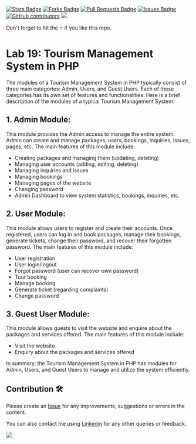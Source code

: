 <a href="https://github.com/drshahizan/learn-php/stargazers"><img src="https://img.shields.io/github/stars/drshahizan/learn-php" alt="Stars Badge"/></a>
<a href="https://github.com/drshahizan/learn-php/network/members"><img src="https://img.shields.io/github/forks/drshahizan/learn-php" alt="Forks Badge"/></a>
<a href="https://github.com/drshahizan/learn-php/pulls"><img src="https://img.shields.io/github/issues-pr/drshahizan/learn-php" alt="Pull Requests Badge"/></a>
<a href="https://github.com/drshahizan/learn-php/issues"><img src="https://img.shields.io/github/issues/drshahizan/learn-php" alt="Issues Badge"/></a>
<a href="https://github.com/drshahizan/learn-php/graphs/contributors"><img alt="GitHub contributors" src="https://img.shields.io/github/contributors/drshahizan/learn-php?color=2b9348"></a>
![](https://visitor-badge.glitch.me/badge?page_id=drshahizan/learn-php)

Don't forget to hit the :star: if you like this repo.

# Lab 19: Tourism Management System in PHP

The modules of a Tourism Management System in PHP typically consist of three main categories: Admin, Users, and Guest Users. Each of these categories has its own set of features and functionalities. Here is a brief description of the modules of a typical Tourism Management System:

## 1. Admin Module:
This module provides the Admin access to manage the entire system. Admin can create and manage packages, users, bookings, inquiries, issues, pages, etc. The main features of this module include:
- Creating packages and managing them (updating, deleting)
- Managing user accounts (adding, editing, deleting)
- Managing inquiries and issues
- Managing bookings
- Managing pages of the website
- Changing password
- Admin Dashboard to view system statistics, bookings, inquiries, etc.

## 2. User Module:
This module allows users to register and create their accounts. Once registered, users can log in and book packages, manage their bookings, generate tickets, change their password, and recover their forgotten password. The main features of this module include:
- User registration
- User login/logout
- Forgot password (user can recover own password)
- Tour booking
- Manage booking
- Generate ticket (regarding complaints)
- Change password

## 3. Guest User Module:
This module allows guests to visit the website and enquire about the packages and services offered. The main features of this module include:
- Visit the website
- Enquiry about the packages and services offered

In summary, the Tourism Management System in PHP has modules for Admin, Users, and Guest Users to manage and utilize the system efficiently.

## Contribution 🛠️
Please create an [Issue](https://github.com/drshahizan/learn-php/issues) for any improvements, suggestions or errors in the content.

You can also contact me using [Linkedin](https://www.linkedin.com/in/drshahizan/) for any other queries or feedback.

![](https://visitor-badge.glitch.me/badge?page_id=drshahizan)
